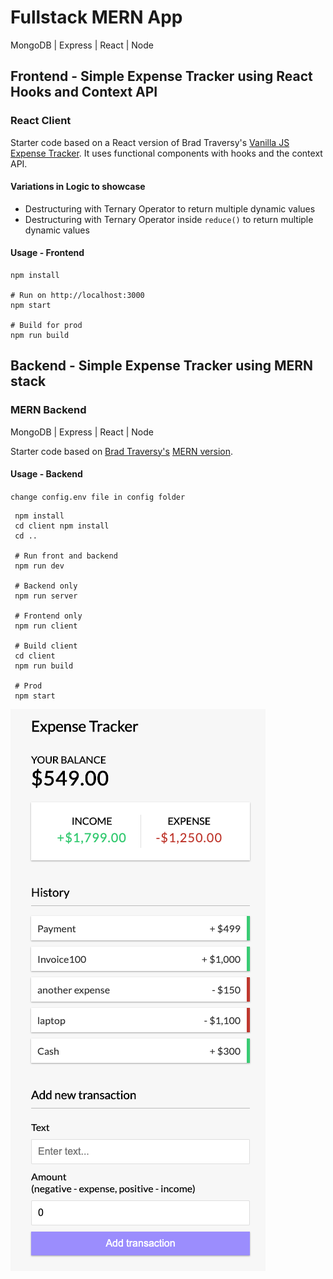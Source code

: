# Fullstack MERN App

MongoDB | Express | React | Node

## Frontend - Simple Expense Tracker using React Hooks and Context API

### React Client

Starter code based on a React version of Brad Traversy's [Vanilla JS Expense Tracker](https://github.com/bradtraversy/vanillawebprojects/tree/master/expense-tracker). It uses functional components with hooks and the context API.

#### Variations in Logic to showcase

- Destructuring with Ternary Operator to return multiple dynamic values
- Destructuring with Ternary Operator inside ` reduce() ` to return multiple dynamic values

#### Usage - Frontend

```terminal
npm install

# Run on http://localhost:3000
npm start

# Build for prod
npm run build
```

## Backend - Simple Expense Tracker using MERN stack

### MERN Backend

MongoDB | Express | React | Node

Starter code based on [Brad Traversy's](https://youtu.be/KyWaXA_NvT0) [MERN version](https://github.com/bradtraversy/expense-tracker-mern).

#### Usage - Backend

`change config.env file in config folder`

```terminal
 npm install
 cd client npm install
 cd ..

 # Run front and backend
 npm run dev

 # Backend only
 npm run server

 # Frontend only
 npm run client

 # Build client
 cd client
 npm run build

 # Prod
 npm start
```

![Expense Tracker Client](./ExpenseTracker.png)
